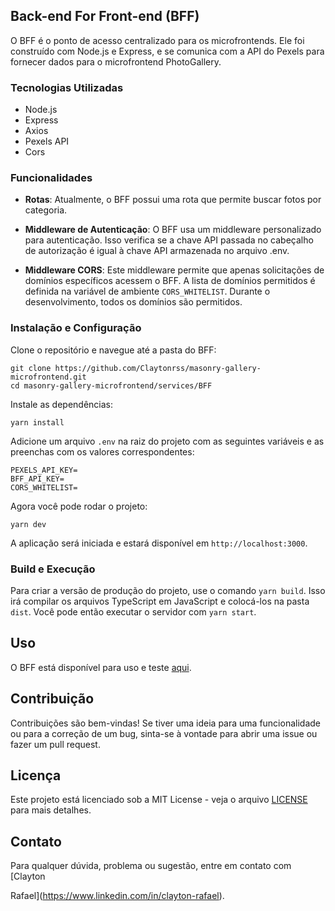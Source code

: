 ## Back-end For Front-end (BFF)

O BFF é o ponto de acesso centralizado para os microfrontends. Ele foi construído com Node.js e Express, e se comunica com a API do Pexels para fornecer dados para o microfrontend PhotoGallery.

### Tecnologias Utilizadas

- Node.js
- Express
- Axios
- Pexels API
- Cors

### Funcionalidades

- **Rotas**: Atualmente, o BFF possui uma rota que permite buscar fotos por categoria.

- **Middleware de Autenticação**: O BFF usa um middleware personalizado para autenticação. Isso verifica se a chave API passada no cabeçalho de autorização é igual à chave API armazenada no arquivo .env.
- **Middleware CORS**: Este middleware permite que apenas solicitações de domínios específicos acessem o BFF. A lista de domínios permitidos é definida na variável de ambiente `CORS_WHITELIST`. Durante o desenvolvimento, todos os domínios são permitidos.

### Instalação e Configuração

Clone o repositório e navegue até a pasta do BFF:

```
git clone https://github.com/Claytonrss/masonry-gallery-microfrontend.git
cd masonry-gallery-microfrontend/services/BFF
```

Instale as dependências:

```
yarn install
```

Adicione um arquivo `.env` na raiz do projeto com as seguintes variáveis e as preenchas com os valores correspondentes:

```
PEXELS_API_KEY=
BFF_API_KEY=
CORS_WHITELIST=
```

Agora você pode rodar o projeto:

```
yarn dev
```

A aplicação será iniciada e estará disponível em `http://localhost:3000`.

### Build e Execução

Para criar a versão de produção do projeto, use o comando `yarn build`. Isso irá compilar os arquivos TypeScript em JavaScript e colocá-los na pasta `dist`. Você pode então executar o servidor com `yarn start`.

## Uso

O BFF está disponível para uso e teste [aqui](https://masonry-gallery-microfrontend-bff.vercel.app/).

## Contribuição

Contribuições são bem-vindas! Se tiver uma ideia para uma funcionalidade ou para a correção de um bug, sinta-se à vontade para abrir uma issue ou fazer um pull request.

## Licença

Este projeto está licenciado sob a MIT License - veja o arquivo [LICENSE](LICENSE) para mais detalhes.

## Contato

Para qualquer dúvida, problema ou sugestão, entre em contato com [Clayton

Rafael](https://www.linkedin.com/in/clayton-rafael).
